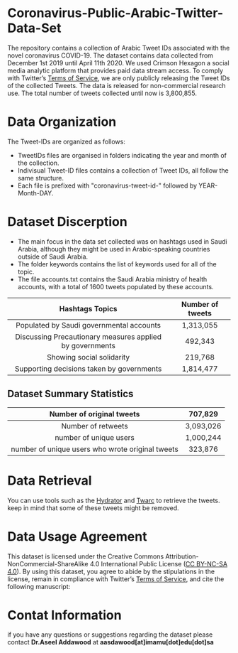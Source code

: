# Coronavirus-Public-Arabic-Twitter-Data-Set


The repository contains a collection of Arabic Tweet IDs associated with the novel coronavirus COVID-19. The dataset contains data collected from December 1st 2019 until April 11th 2020. We used Crimson Hexagon a social media analytic platform that provides paid data stream access. To comply with Twitter’s [Terms of Service](https://developer.twitter.com/en/developer-terms/agreement-and-policy), we are only publicly releasing the Tweet IDs of the collected Tweets. The data is released for non-commercial research use. The total number of tweets collected until now is 3,800,855.


# Data Organization

The Tweet-IDs are organized as follows:

- TweetIDs files are organised in folders indicating the year and month of the collection.
- Indivisual Tweet-ID files contains a collection of Tweet IDs, all follow the same structure. 
- Each file is prefixed with "coronavirus-tweet-id-" followed by YEAR-Month-DAY.


# Dataset Discerption 

- The main focus in the data set collected was on hashtags used in Saudi Arabia, although they might be used in Arabic-speaking countries outside of Saudi Arabia.  
- The folder keywords contains the list of keywords used for all of the topic.
- The file accounts.txt contains the Saudi Arabia ministry of health accounts, with a total of 1600 tweets populated by these accounts.

| Hashtags Topics  | Number of tweets |
|  :---: |  :---: |
| Populated by Saudi governmental accounts  | 1,313,055  |
| Discussing Precautionary measures applied by governments  | 492,343 |
| Showing social solidarity | 219,768 |
| Supporting decisions taken by governments  | 1,814,477 |


## Dataset Summary Statistics 
| Number of original tweets  | 707,829 |
|  :---: |  :---: |
| Number of retweets  | 3,093,026 |
| number of unique users  | 1,000,244 |
| number of unique users who wrote original tweets  | 323,876 |


# Data Retrieval 

You can use tools such as the [Hydrator](https://github.com/DocNow/hydrator) and [Twarc](https://github.com/DocNow/twarc) to retrieve the tweets. keep in mind that some of these tweets might be removed.


# Data Usage Agreement

This dataset is licensed under the Creative Commons Attribution-NonCommercial-ShareAlike 4.0 International Public License ([CC BY-NC-SA 4.0](https://creativecommons.org/licenses/by-nc-sa/4.0/)). By using this dataset, you agree to abide by the stipulations in the license, remain in compliance with Twitter’s [Terms of Service](https://developer.twitter.com/en/developer-terms/agreement-and-policy), and cite the following manuscript:



# Contat Information

if you have any questions or suggestions regarding the dataset please contact **Dr.Aseel Addawood** at **aasdawood[at]imamu[dot]edu[dot]sa**
